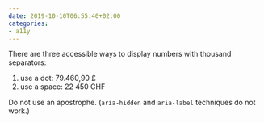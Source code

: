 ```yaml
---
date: 2019-10-10T06:55:40+02:00
categories:
- a11y
---
```

There are three accessible ways to display numbers with thousand separators:

1. use a dot: 79.460,90 £
2. use a space: 22 450 CHF

Do not use an apostrophe. (`aria-hidden` and `aria-label` techniques do not work.)
